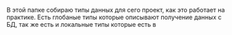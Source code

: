 В этой папке собираю типы данных для сего проект, как это работает на практике. Есть глобаные типы которые описывают получение данных с БД, так же есть и локальные типы которые есть в 